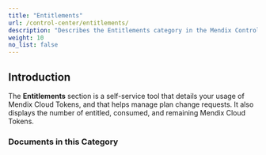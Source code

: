 ```yaml
---
title: "Entitlements"
url: /control-center/entitlements/
description: "Describes the Entitlements category in the Mendix Control Center."
weight: 10
no_list: false 
---
```


## Introduction

The **Entitlements** section is a self-service tool that details your usage of Mendix Cloud Tokens, and that helps manage plan change requests. It also displays the number of entitled, consumed, and remaining Mendix Cloud Tokens.

### Documents in this Category
